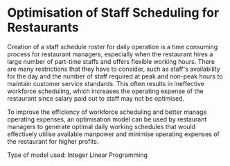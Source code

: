 # Optimisation of Staff Scheduling for Restaurants 

Creation of a staff schedule roster for daily operation is a time consuming process for restaurant managers, especially when the restaurant hires a large number of part-time staffs and offers flexible working hours. There are many restrictions that they have to consider, such as staff's availability for the day and the number of staff required at peak and non-peak hours to maintain customer service standards. This often results in ineffective workforce scheduling, which increases the operating expense of the restaurant since salary paid out to staff may not be optimised.

To improve the efficiency of workforce scheduling and better manage operating expenses, an optimisation model can be used by restaurant managers to generate optimal daily working schedules that would effectively utilise available manpower and minimise operating expenses of the restaurant for higher profits. 

Type of model used: Integer Linear Programming
    
